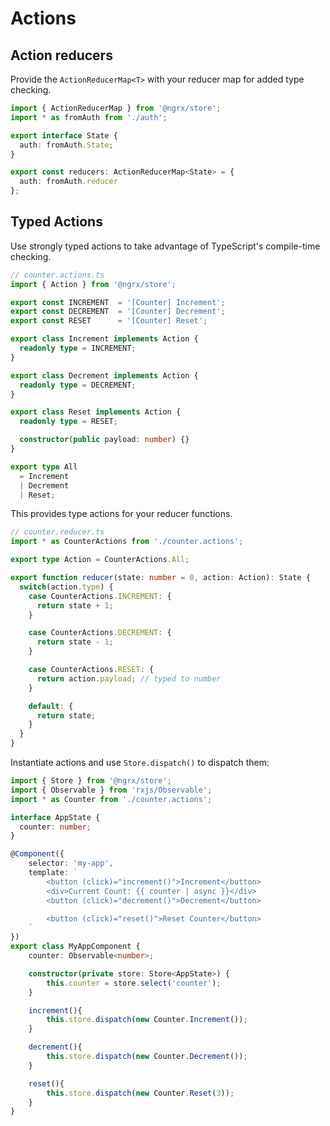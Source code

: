 # Actions

## Action reducers

Provide the `ActionReducerMap<T>` with your reducer map for added type checking.

```ts
import { ActionReducerMap } from '@ngrx/store';
import * as fromAuth from './auth';

export interface State {
  auth: fromAuth.State;
}

export const reducers: ActionReducerMap<State> = {
  auth: fromAuth.reducer
};
```

## Typed Actions

Use strongly typed actions to take advantage of TypeScript's compile-time checking.

```ts
// counter.actions.ts
import { Action } from '@ngrx/store';

export const INCREMENT  = '[Counter] Increment';
export const DECREMENT  = '[Counter] Decrement';
export const RESET      = '[Counter] Reset';

export class Increment implements Action {
  readonly type = INCREMENT;
}

export class Decrement implements Action {
  readonly type = DECREMENT;
}

export class Reset implements Action {
  readonly type = RESET;

  constructor(public payload: number) {}
}

export type All
  = Increment
  | Decrement
  | Reset;
```

This provides type actions for your reducer functions.

```ts
// counter.reducer.ts
import * as CounterActions from './counter.actions';

export type Action = CounterActions.All;

export function reducer(state: number = 0, action: Action): State {
  switch(action.type) {
    case CounterActions.INCREMENT: {
      return state + 1;
    }

    case CounterActions.DECREMENT: {
      return state - 1;
    }

    case CounterActions.RESET: {
      return action.payload; // typed to number
    }    

    default: {
      return state;
    }
  }
}
```

Instantiate actions and use `Store.dispatch()` to dispatch them:

```ts
import { Store } from '@ngrx/store';
import { Observable } from 'rxjs/Observable';
import * as Counter from './counter.actions';

interface AppState {
  counter: number;
}

@Component({
	selector: 'my-app',
	template: `
		<button (click)="increment()">Increment</button>
		<div>Current Count: {{ counter | async }}</div>
		<button (click)="decrement()">Decrement</button>

		<button (click)="reset()">Reset Counter</button>
	`
})
export class MyAppComponent {
	counter: Observable<number>;

	constructor(private store: Store<AppState>) {
		this.counter = store.select('counter');
	}

	increment(){
		this.store.dispatch(new Counter.Increment());
	}

	decrement(){
		this.store.dispatch(new Counter.Decrement());
	}

	reset(){
		this.store.dispatch(new Counter.Reset(3));
	}
}
```
